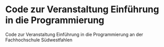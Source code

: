 # Code zur Veranstaltung Einführung in die Programmierung

Code zur Veranstaltung Einführung in die Programmierung an der Fachhochschule Südwestfahlen
